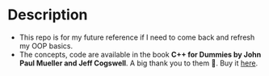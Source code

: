 # Description
- This repo is for my future reference if I need to come back and refresh my OOP basics. 
- The concepts, code are available in the book **C++ for Dummies by John Paul Mueller and Jeff Cogswell**. A big thank you to them :smiling_face_with_three_hearts:. Buy it [here](https://www.amazon.de/All-One-Dummies-Computer-Tech/dp/1119601746?dib=eyJ2IjoiMSJ9.xaBIXP-y-SoNwoQFpFdkeh2Lx9z8_vc7vQOKTyQuGcVwNW26gfC6gEN-UuCr2HIFiElRSuZyiGsu5I8m66DUQjcWdgyxEBSLYkRo-3kE1UyT-IMwCZi15gPfEcnLHXQNoIdrw6XVoD71eZCd4ZByTRDKw6kDHImUAJHa2ze-VXlaihmySOT6bGz2Ikzg6Xb9jvBKqMAWBwTmJcYSqvhmkEykZ_gLay4cao3xCUuhylE.jG_S5AZuDrsOlSwsBR373vATOvau-ksMfv8yZmYPzEQ&dib_tag=se). 